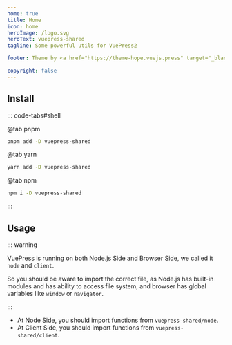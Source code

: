 ```yaml
---
home: true
title: Home
icon: home
heroImage: /logo.svg
heroText: vuepress-shared
tagline: Some powerful utils for VuePress2

footer: Theme by <a href="https://theme-hope.vuejs.press" target="_blank">VuePress Theme Hope</a> | MIT Licensed, Copyright © 2019-present Mr.Hope

copyright: false
---
```


## Install

::: code-tabs#shell

@tab pnpm

```bash
pnpm add -D vuepress-shared
```

@tab yarn

```bash
yarn add -D vuepress-shared
```

@tab npm

```bash
npm i -D vuepress-shared
```

:::

## Usage

::: warning

VuePress is running on both Node.js Side and Browser Side, we called it `node` and `client`.

So you should be aware to import the correct file, as Node.js has built-in modules and has ability to access file system, and browser has global variables like `window` or `navigator`.

:::

- At Node Side, you should import functions from `vuepress-shared/node`.
- At Client Side, you should import functions from `vuepress-shared/client`.

<NetlifyBadge />

<script setup lang="ts">
import NetlifyBadge from "@NetlifyBadge";
</script>
